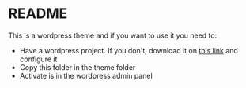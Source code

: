 # README #

This is a wordpress theme and if you want to use it you need to:
* Have a wordpress project. If you don't, download it on [this link](https://wordpress.org/download/) and configure it
* Copy this folder in the theme folder
* Activate is in the wordpress admin panel
